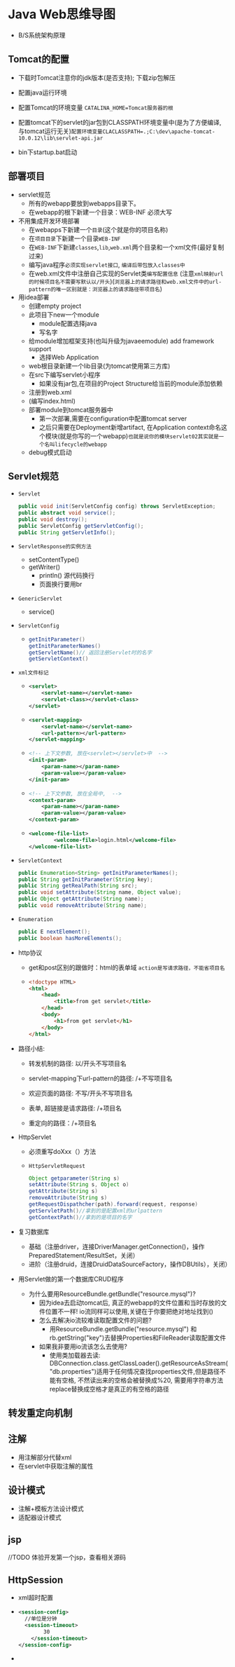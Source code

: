 # Java Web思维导图

- B/S系统架构原理

## Tomcat的配置

- 下载时Tomcat注意你的jdk版本(是否支持); 下载zip包解压

- 配置java运行环境

- 配置Tomcat的环境变量 `CATALINA_HOME=Tomcat服务器的根`

- 配置tomcat下的servlet的jar包到CLASSPATH环境变量中(是为了方便编译, 与tomcat运行无关)`配置环境变量CLACLASSPATH=.;C:\dev\apache-tomcat-10.0.12\lib\servlet-api.jar`

- bin下startup.bat启动

  

## 部署项目

- servlet规范
  - 所有的webapp要放到webapps目录下。
  - 在webapp的根下新建一个目录：WEB-INF 必须大写
- 不用集成开发环境部署
  - 在webapps下新建一个`目录`(这个就是你的项目名称)
  - 在`项目目录`下新建一个目录`WEB-INF`
  - 在`WEB-INF`下新建`classes`,`lib`,`web.xml`两个目录和一个xml文件(最好复制过来)
  - 编写java程序`必须实现servlet接口`, `编译后带包放入classes中`
  - 在web.xml文件中注册自己实现的Servlet类`编写配置信息` (注意`xml映射url的时候项目名不需要写默认以/开头`)(`浏览器上的请求路径和web.xml文件中的url-pattern的唯一区别就是：浏览器上的请求路径带项目名`)
- 用idea部署
  - 创建empty project
  - 此项目下new一个module
    - module配置选择java
    - 写名字
  - 给module增加框架支持(也叫升级为javaeemodule) add framework support
    - 选择Web Application
  - web根目录新建一个lib目录(为tomcat使用第三方库)
  - 在src下编写servlet小程序
    - 如果没有jar包,在项目的Project Structure给当前的module添加依赖
  -  注册到web.xml
  - (编写index.html)
  - 部署module到tomcat服务器中
    - 第一次部署,需要在configuration中配置tomcat server
    - 之后只需要在Deployment新增artifact, 在Application context命名这个模块(就是你写的一个webapp)`也就是说你的模块servlet02其实就是一个名叫lifecycle的webapp`
  - debug模式启动

## Servlet规范

- `Servlet`

  ```java
  public void init(ServletConfig config) throws ServletException;
  public abstract void service();
  public void destroy();
  public ServletConfig getServletConfig();
  public String getServletInfo();
  ```

- `ServletResponse的实例方法`

  - setContentType()
  - getWriter()
    - println() 源代码换行
    - 页面换行要用br

- `GenericServlet`

  - service()

- `ServletConfig`

  - ```java
    getInitParameter()
    getInitParameterNames()
    getServletName()// 返回注册Servlet时的名字
    getServletContext()
    ```

- `xml文件标记`

  - ```xml
    <servlet>
    	<servlet-name></servlet-name>
    	<servlet-class></servlet-class>
    </servlet>
    ```

  - ```xml
    <servlet-mapping>
        <servlet-name></servlet-name>
        <url-pattern></url-pattern>
    </servlet-mapping>
    ```

  - ```xml
    <!-- 上下文参数, 放在<servlet></servlet>中  -->
    <init-param>
    	<param-name></param-name>
        <param-value></param-value>
    </init-param>
    ```
    
  - ```xml
    <!-- 上下文参数, 放在全局中,  -->
    <context-param>
    	<param-name></param-name>
        <param-value></param-value>
    </context-param>
    ```

  - ```xml
    <welcome-file-list>
            <welcome-file>login.html</welcome-file>
    </welcome-file-list>
    ```

- `ServletContext`

  ```java
  public Enumeration<String> getInitParameterNames();
  public String getInitParameter(String key); 
  public String getRealPath(String src);
  public void setAttribute(String name, Object value);
  public Object getAttribute(String name);
  public void removeAttribute(String name);
  ```

- `Enumeration`

  ```java
  public E nextElement();
  public boolean hasMoreElements();
  ```

- http协议

  - get和post区别的跟做时：html的表单域 `action是写请求路径，不能省项目名`

  - ```html
    <!doctype HTML>
    <html>
        <head>
            <title>from get servlet</title>
        </head>
        <body>
            <h1>from get servlet</h1>
        </body>
    </html>
    ```

- 路径小结:

  - 转发机制的路径: 以/开头不写项目名

  - servlet-mapping下url-pattern的路径: /+不写项目名

  - 欢迎页面的路径: 不写/开头不写项目名

  - 表单, 超链接是请求路径: /+项目名

  - 重定向的路径：/+项目名

- HttpServlet

  - 必须重写doXxx（）方法

  - `HttpServletRequest`

    ```java
    Object getparameter(String s)
    setAttribute(String s, Object o)
    getAttribute(String s)
    removeAttribute(String s)
    getRequestDispathcher(path).forward(request, response)
    getServletPath()//拿到的是配置xml的urlpattern
    getContextPath()//拿到的是项目的名字
    ```

- 复习数据库
  - 基础（注册driver，连接DriverManager.getConnection()，操作PreparedStatement/ResultSet，关闭）
  - 进阶（注册druid，连接DruidDataSourceFactory，操作DBUtils），关闭）

- 用Servlet做的第一个数据库CRUD程序

  - 为什么要用ResourceBundle.getBundle("resource.mysql")?
    - 因为idea去启动tomcat后, 真正的webapp的文件位置和当时存放的文件位置不一样! io流同样可以使用,关键在于你要把绝对地址找到()
    - 怎么去解决io流较难读取配置文件的问题?
      - 用ResourceBundle.getBundle("resource.mysql")  和  rb.getString("key")去替换Properties和FileReader读取配置文件
    - 如果我非要用io流该怎么去使用?
      - 使用类加载器去读:  DBConnection.class.getClassLoader().getResourceAsStream("db.properties")适用于任何情况查找properties文件,但是路径不能有空格, 不然读出来的空格会被替换成%20, 需要用字符串方法replace替换成空格才是真正的有空格的路径

## 转发重定向机制

## 注解

- 用注解部分代替xml
- 在servlet中获取注解的属性



## 设计模式

- 注解+模板方法设计模式
- 适配器设计模式

## jsp

//TODO 体验开发第一个jsp，查看相关源码

## HttpSession

- xml超时配置

- ```xml
  <session-config>
    //单位是分钟  
  	<session-timeout>
          30
      </session-timeout>
  </session-config>
  ```

- 
